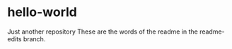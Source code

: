 # hello-world
Just another repository
These are the words of the readme in the readme-edits branch.
